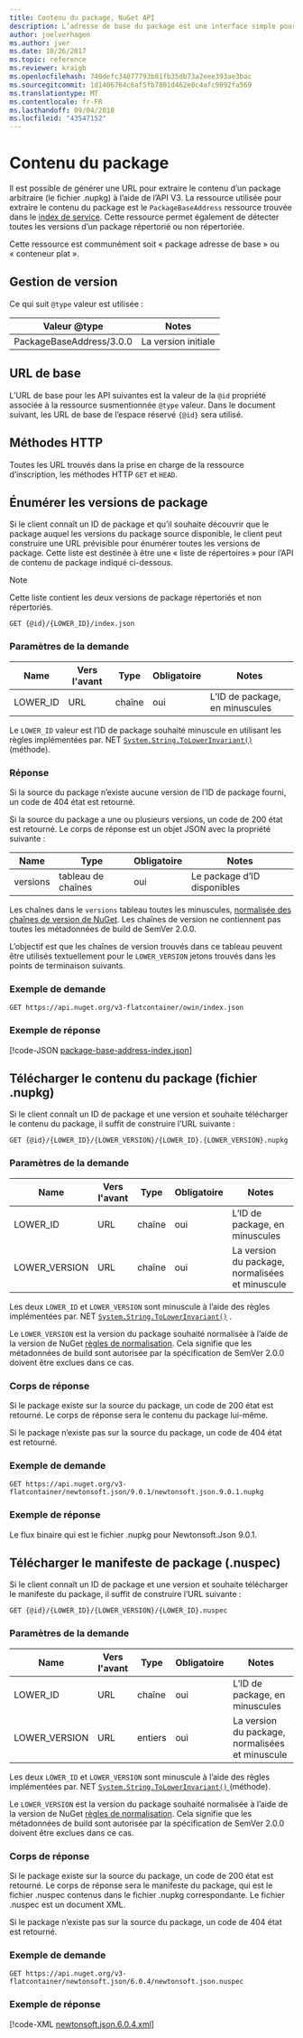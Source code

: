 ```yaml
---
title: Contenu du package, NuGet API
description: L’adresse de base du package est une interface simple pour récupérer le package lui-même.
author: joelverhagen
ms.author: jver
ms.date: 10/26/2017
ms.topic: reference
ms.reviewer: kraigb
ms.openlocfilehash: 740defc34077793b81fb35db73a2eee393ae3bac
ms.sourcegitcommit: 1d1406764c6af5fb7801d462e0c4afc9092fa569
ms.translationtype: MT
ms.contentlocale: fr-FR
ms.lasthandoff: 09/04/2018
ms.locfileid: "43547152"
---
```

# <a name="package-content"></a>Contenu du package

Il est possible de générer une URL pour extraire le contenu d’un package arbitraire (le fichier .nupkg) à l’aide de l’API V3. La ressource utilisée pour extraire le contenu du package est le `PackageBaseAddress` ressource trouvée dans le [index de service](service-index.md). Cette ressource permet également de détecter toutes les versions d’un package répertorié ou non répertoriée.

Cette ressource est communément soit « package adresse de base » ou « conteneur plat ».

## <a name="versioning"></a>Gestion de version

Ce qui suit `@type` valeur est utilisée :

Valeur @type              | Notes
------------------------ | -----
PackageBaseAddress/3.0.0 | La version initiale

## <a name="base-url"></a>URL de base

L’URL de base pour les API suivantes est la valeur de la `@id` propriété associée à la ressource susmentionnée `@type` valeur. Dans le document suivant, les URL de base de l’espace réservé `{@id}` sera utilisé.

## <a name="http-methods"></a>Méthodes HTTP

Toutes les URL trouvés dans la prise en charge de la ressource d’inscription, les méthodes HTTP `GET` et `HEAD`.

## <a name="enumerate-package-versions"></a>Énumérer les versions de package

Si le client connaît un ID de package et qu’il souhaite découvrir que le package auquel les versions du package source disponible, le client peut construire une URL prévisible pour énumérer toutes les versions de package. Cette liste est destinée à être une « liste de répertoires » pour l’API de contenu de package indiqué ci-dessous.

> [!Note]
> Cette liste contient les deux versions de package répertoriés et non répertoriés.

    GET {@id}/{LOWER_ID}/index.json

### <a name="request-parameters"></a>Paramètres de la demande

Name     | Vers l'avant     | Type    | Obligatoire | Notes
-------- | ------ | ------- | -------- | -----
LOWER_ID | URL    | chaîne  | oui      | L’ID de package, en minuscules

Le `LOWER_ID` valeur est l’ID de package souhaité minuscule en utilisant les règles implémentées par. NET [ `System.String.ToLowerInvariant()` ](/dotnet/api/system.string.tolowerinvariant?view=netstandard-2.0#System_String_ToLowerInvariant) (méthode).

### <a name="response"></a>Réponse

Si la source du package n’existe aucune version de l’ID de package fourni, un code de 404 état est retourné.

Si la source du package a une ou plusieurs versions, un code de 200 état est retourné. Le corps de réponse est un objet JSON avec la propriété suivante :

Name     | Type             | Obligatoire | Notes
-------- | ---------------- | -------- | -----
versions | tableau de chaînes | oui      | Le package d’ID disponibles

Les chaînes dans le `versions` tableau toutes les minuscules, [normalisée des chaînes de version de NuGet](../reference/package-versioning.md#normalized-version-numbers). Les chaînes de version ne contiennent pas toutes les métadonnées de build de SemVer 2.0.0.

L’objectif est que les chaînes de version trouvés dans ce tableau peuvent être utilisés textuellement pour le `LOWER_VERSION` jetons trouvés dans les points de terminaison suivants.

### <a name="sample-request"></a>Exemple de demande

    GET https://api.nuget.org/v3-flatcontainer/owin/index.json

### <a name="sample-response"></a>Exemple de réponse

[!code-JSON [package-base-address-index.json](./_data/package-base-address-index.json)]

## <a name="download-package-content-nupkg"></a>Télécharger le contenu du package (fichier .nupkg)

Si le client connaît un ID de package et une version et souhaite télécharger le contenu du package, il suffit de construire l’URL suivante :

    GET {@id}/{LOWER_ID}/{LOWER_VERSION}/{LOWER_ID}.{LOWER_VERSION}.nupkg

### <a name="request-parameters"></a>Paramètres de la demande

Name          | Vers l'avant     | Type   | Obligatoire | Notes
------------- | ------ | ------ | -------- | -----
LOWER_ID      | URL    | chaîne | oui      | L’ID de package, en minuscules
LOWER_VERSION | URL    | chaîne | oui      | La version du package, normalisées et minuscule

Les deux `LOWER_ID` et `LOWER_VERSION` sont minuscule à l’aide des règles implémentées par. NET [`System.String.ToLowerInvariant()`](/dotnet/api/system.string.tolowerinvariant?view=netstandard-2.0#System_String_ToLowerInvariant)
.

Le `LOWER_VERSION` est la version du package souhaité normalisée à l’aide de la version de NuGet [règles de normalisation](../reference/package-versioning.md#normalized-version-numbers). Cela signifie que les métadonnées de build sont autorisée par la spécification de SemVer 2.0.0 doivent être exclues dans ce cas.

### <a name="response-body"></a>Corps de réponse

Si le package existe sur la source du package, un code de 200 état est retourné. Le corps de réponse sera le contenu du package lui-même.

Si le package n’existe pas sur la source du package, un code de 404 état est retourné.

### <a name="sample-request"></a>Exemple de demande

    GET https://api.nuget.org/v3-flatcontainer/newtonsoft.json/9.0.1/newtonsoft.json.9.0.1.nupkg

### <a name="sample-response"></a>Exemple de réponse

Le flux binaire qui est le fichier .nupkg pour Newtonsoft.Json 9.0.1.

## <a name="download-package-manifest-nuspec"></a>Télécharger le manifeste de package (.nuspec)

Si le client connaît un ID de package et une version et souhaite télécharger le manifeste du package, il suffit de construire l’URL suivante :

    GET {@id}/{LOWER_ID}/{LOWER_VERSION}/{LOWER_ID}.nuspec

### <a name="request-parameters"></a>Paramètres de la demande

Name          | Vers l'avant     | Type    | Obligatoire | Notes
------------- | ------ | ------- | -------- | -----
LOWER_ID      | URL    | chaîne  | oui      | L’ID de package, en minuscules
LOWER_VERSION | URL    | entiers | oui      | La version du package, normalisées et minuscule

Les deux `LOWER_ID` et `LOWER_VERSION` sont minuscule à l’aide des règles implémentées par. NET [ `System.String.ToLowerInvariant()` ](/dotnet/api/system.string.tolowerinvariant?view=netstandard-2.0#System_String_ToLowerInvariant) (méthode).

Le `LOWER_VERSION` est la version du package souhaité normalisée à l’aide de la version de NuGet [règles de normalisation](../reference/package-versioning.md#normalized-version-numbers). Cela signifie que les métadonnées de build sont autorisée par la spécification de SemVer 2.0.0 doivent être exclues dans ce cas.

### <a name="response-body"></a>Corps de réponse

Si le package existe sur la source du package, un code de 200 état est retourné. Le corps de réponse sera le manifeste du package, qui est le fichier .nuspec contenus dans le fichier .nupkg correspondante. Le fichier .nuspec est un document XML.

Si le package n’existe pas sur la source du package, un code de 404 état est retourné.

### <a name="sample-request"></a>Exemple de demande

    GET https://api.nuget.org/v3-flatcontainer/newtonsoft.json/6.0.4/newtonsoft.json.nuspec

### <a name="sample-response"></a>Exemple de réponse

[!code-XML [newtonsoft.json.6.0.4.xml](./_data/newtonsoft.json.6.0.4.xml)]
